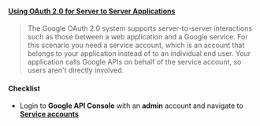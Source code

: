 #### [Using OAuth 2.0 for Server to Server Applications](https://developers.google.com/identity/protocols/OAuth2ServiceAccount)

> The Google OAuth 2.0 system supports server-to-server interactions such as those between a web application and a Google service. For this scenario you need a service account, which is an account that belongs to your application instead of to an individual end user. Your application calls Google APIs on behalf of the service account, so users aren't directly involved.

#### Checklist 

- Login to **Google API Console** with an **admin** account and navigate to [**Service accounts**](https://console.developers.google.com/iam-admin/serviceaccounts?supportedpurview=project)
